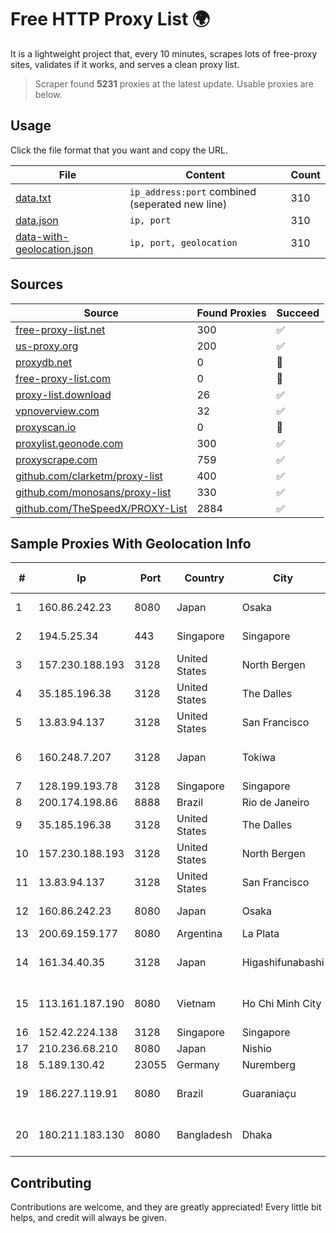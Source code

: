 
# Free HTTP Proxy List 🌍

It is a lightweight project that, every 10 minutes, scrapes lots of free-proxy sites, validates if it works, and serves a clean proxy list.


> Scraper found **5231** proxies at the latest update. Usable proxies are below.

## Usage

Click the file format that you want and copy the URL.


|File|Content|Count|
|----|-------|-----|
|[data.txt](https://raw.githubusercontent.com/themiralay/Proxy-List-World/master/data.txt)|`ip_address:port` combined (seperated new line)|310|
|[data.json](https://raw.githubusercontent.com/themiralay/Proxy-List-World/master/data.json)|`ip, port`|310|
|[data-with-geolocation.json](https://raw.githubusercontent.com/themiralay/Proxy-List-World/master/data-with-geolocation.json)|`ip, port, geolocation`|310|

## Sources

|Source|Found Proxies|Succeed|
|------|-------------|-------|
|[free-proxy-list.net](https://free-proxy-list.net)|300|✅|
|[us-proxy.org](https://www.us-proxy.org)|200|✅|
|[proxydb.net](http://proxydb.net)|0|🚫|
|[free-proxy-list.com](https://free-proxy-list.com/?page=&port=&type%5B%5D=http&type%5B%5D=https&up_time=0&search=Search)|0|🚫|
|[proxy-list.download](https://www.proxy-list.download/HTTP)|26|✅|
|[vpnoverview.com](https://vpnoverview.com/privacy/anonymous-browsing/free-proxy-servers)|32|✅|
|[proxyscan.io](https://www.proxyscan.io)|0|🚫|
|[proxylist.geonode.com](https://proxylist.geonode.com/api/proxy-list?limit=300&page=1&sort_by=lastChecked&sort_type=desc&protocols=http,https)|300|✅|
|[proxyscrape.com](https://api.proxyscrape.com/v2/?request=displayproxies&protocol=http&timeout=10000&country=all&ssl=all&anonymity=all)|759|✅|
|[github.com/clarketm/proxy-list](https://raw.githubusercontent.com/clarketm/proxy-list/master/proxy-list-raw.txt)|400|✅|
|[github.com/monosans/proxy-list](https://raw.githubusercontent.com/monosans/proxy-list/main/proxies/http.txt)|330|✅|
|[github.com/TheSpeedX/PROXY-List](https://raw.githubusercontent.com/TheSpeedX/PROXY-List/master/http.txt)|2884|✅|


## Sample Proxies With Geolocation Info

|#|Ip|Port|Country|City|Internet Service Provider|
|-|--|----|-------|----|-------------------------|
|1|160.86.242.23|8080|Japan|Osaka|Sony Network Communications Inc|
|2|194.5.25.34|443|Singapore|Singapore|Mod Mission Critical LLC|
|3|157.230.188.193|3128|United States|North Bergen|DigitalOcean, LLC|
|4|35.185.196.38|3128|United States|The Dalles|Google LLC|
|5|13.83.94.137|3128|United States|San Francisco|Microsoft Corporation|
|6|160.248.7.207|3128|Japan|Tokiwa|NTT PC Communications, Inc.|
|7|128.199.193.78|3128|Singapore|Singapore|DigitalOcean, LLC|
|8|200.174.198.86|8888|Brazil|Rio de Janeiro|Claro S.A|
|9|35.185.196.38|3128|United States|The Dalles|Google LLC|
|10|157.230.188.193|3128|United States|North Bergen|DigitalOcean, LLC|
|11|13.83.94.137|3128|United States|San Francisco|Microsoft Corporation|
|12|160.86.242.23|8080|Japan|Osaka|Sony Network Communications Inc|
|13|200.69.159.177|8080|Argentina|La Plata|Citarella S.A.|
|14|161.34.40.35|3128|Japan|Higashifunabashi|NTT PC Communications, Inc.|
|15|113.161.187.190|8080|Vietnam|Ho Chi Minh City|VietNam Post and Telecom Corporation|
|16|152.42.224.138|3128|Singapore|Singapore|DigitalOcean, LLC|
|17|210.236.68.210|8080|Japan|Nishio|KATCH Network Inc.|
|18|5.189.130.42|23055|Germany|Nuremberg|Contabo GmbH|
|19|186.227.119.91|8080|Brazil|Guaraniaçu|Orssatto Telecom Telecomunicacoes - Eireli|
|20|180.211.183.130|8080|Bangladesh|Dhaka|Bangladesh Telecommunications Company Ltd.|



## Contributing

Contributions are welcome, and they are greatly appreciated! Every
little bit helps, and credit will always be given.

